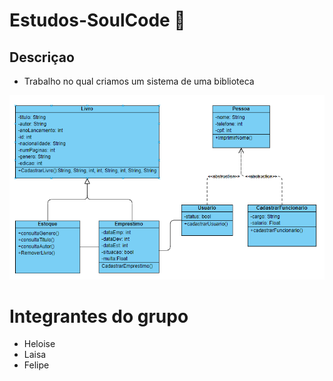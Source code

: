 # Estudos-SoulCode :blue_book:

## Descriçao
* Trabalho no qual criamos um sistema de uma biblioteca 
<img src = ".\diagrama.png">


# Integrantes do grupo
* Heloise
* Laisa
* Felipe
